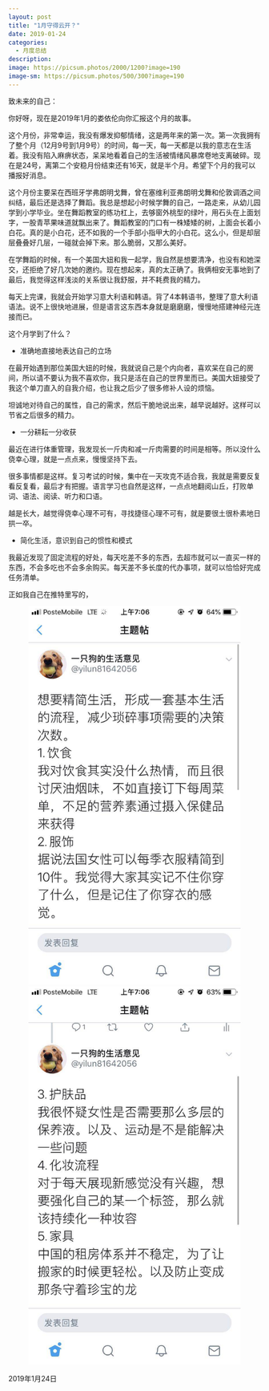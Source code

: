 ```yaml
---
layout: post
title: "1月守得云开？"
date: 2019-01-24
categories:
  - 月度总结
description:
image: https://picsum.photos/2000/1200?image=190
image-sm: https://picsum.photos/500/300?image=190
---
```

致未来的自己：

你好呀，现在是2019年1月的娄依伦向你汇报这个月的故事。

这个月份，非常幸运，我没有爆发抑郁情绪，这是两年来的第一次。第一次我拥有了整个月（12月9号到1月9号）的时间，每一天，每一天都是以我的意志在生活着。我没有陷入麻痹状态，呆呆地看着自己的生活被情绪风暴席卷地支离破碎。现在是24号，离第二个安稳月份结束还有<!--break-->16天，就是半个月。希望下个月的我可以播报好消息。

这个月份主要呆在西班牙学弗朗明戈舞，曾在塞维利亚弗朗明戈舞和伦敦调酒之间纠结，最后还是选择了舞蹈。我总是想起小时候学舞的自己，一路走来，从幼儿园学到小学毕业。坐在舞蹈教室的练功杠上，去够窗外桃型的绿叶，用石头在上面划字，一股青苹果味道就飘出来了。舞蹈教室的门口有一株矮矮的树，上面会长着小白花。真的是小白花，还不如我的一个手部小指甲大的小白花。这么小，但是却层层叠叠好几层，一碰就会掉下来。那么脆弱，又那么美好。

在学舞蹈的时候，有一个美国大妞和我一起学，我自然是想要清净，也没有和她深交，还拒绝了好几次她的邀约。现在想起来，真的太正确了。我俩相安无事地到了最后，我觉得这样浅淡的关系很让我舒服，并不耗费我的精力。

每天上完课，我就会开始学习意大利语和韩语。背了4本韩语书，整理了意大利语语法。说不上很快地进展，但是语言这东西本身就是磨磨磨，慢慢地搭建神经元连接而已。

这个月学到了什么？

<ul>
  <li>准确地直接地表达自己的立场</li>
</ul>
在最开始遇到那位美国大妞的时候，我就说自己是个内向者，喜欢呆在自己的房间，所以请不要认为我不喜欢你，我只是活在自己的世界里而已。美国大妞接受了我这个单刀直入的自我介绍，也让我之后少了很多修补人设的烦恼。

坦诚地对待自己的属性，自己的需求，然后干脆地说出来，越早说越好。这样可以节省之后很多的精力。

<ul>
  <li>一分耕耘一分收获</li>
</ul>
最近在进行体重管理，我发现长一斤肉和减一斤肉需要的时间是相等。所以没什么侥幸心理，就是一点点来，慢慢坚持下去。

很多事情都是这样。复习考试的时候，集中在一天攻克不适合我，我就是需要反复看反复看，最后才有把握。语言学习也自然是这样，一点点地翻阅山丘，打败单词、语法、阅读、听力和口语。

越是长大，越觉得侥幸心理不可有，寻找捷径心理不可有，就是要很土很朴素地日拱一卒。

<ul>
  <li>简化生活，意识到自己的惯性和模式</li>
</ul>
我最近发现了固定流程的好处，每天吃差不多的东西，去超市就可以一直买一样的东西，不会多吃也不会多余购买。每天差不多长度的代办事项，就可以恰恰好完成任务清单。

正如我自己在推特里写的，

<figure>
  <img src="https://github.com/yilun1017/blog-img/blob/master/2019-01-24-monthly-notes/1.jpeg?raw=true" alt="Placeholder"/>
  <img src="https://github.com/yilun1017/blog-img/blob/master/2019-01-24-monthly-notes/2.jpeg?raw=true" alt="Placeholder"/>
  <!--<figcaption>Gentrify cray pug authentic, cliche listicle actually subway tile woke semiotics af.</figcaption>-->
</figure>

2019年1月24日